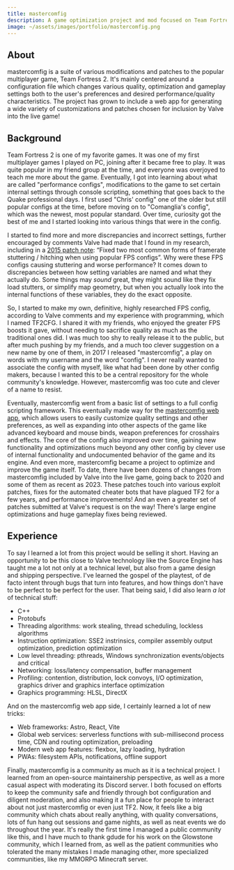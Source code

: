 ```yaml
---
title: mastercomfig
description: A game optimization project and mod focused on Team Fortress 2.
image: ~/assets/images/portfolio/mastercomfig.png
---
```


## About

mastercomfig is a suite of various modifications and patches to the popular multiplayer game, Team Fortress 2. It's
mainly centered around a configuration file which changes various quality, optimization and gameplay settings both to
the user's preferences and desired performance/quality characteristics. The project has grown to include a web app for
generating a wide variety of customizations and patches chosen for inclusion by Valve into the live game!

## Background

Team Fortress 2 is one of my favorite games. It was one of my first multiplayer games I played on PC, joining after it
became free to play. It was quite popular in my friend group at the time, and everyone was overjoyed to teach me more
about the game. Eventually, I got into learning about what are called "performance configs", modifications to the game
to set certain internal settings through console scripting, something that goes back to the Quake professional days. I
first used "Chris' config" one of the older but still popular configs at the time, before moving on to "Comanglia's
config", which was the newest, most popular standard. Over time, curiosity got the best of me and I started looking into
various things that were in the config.

I started to find more and more discrepancies and incorrect settings, further encouraged by comments Valve had made that
I found in my research, including in a [2015 patch note](https://www.teamfortress.com/post.php?id=19733): “Fixed two
most common forms of framerate stuttering / hitching when using popular FPS configs”. Why were these FPS configs causing
stuttering and worse performance? It comes down to discrepancies between how setting variables are named and what they
actually do. Some things may _sound_ great, they might sound like they fix load stutters, or simplify map geometry, but
when you actually look into the internal functions of these variables, they do the exact opposite.

So, I started to make my own, definitive, highly researched FPS config, according to Valve comments and my experience
with programming, which I named TF2CFG. I shared it with my friends, who enjoyed the greater FPS boosts it gave, without
needing to sacrifice quality as much as the traditional ones did. I was much too shy to really release it to the public,
but after much pushing by my friends, and a much too clever suggestion on a new name by one of them, in 2017 I released
"mastercomfig", a play on words with my username and the word "config". I never really wanted to associate the config
with myself, like what had been done by other config makers, because I wanted this to be a central repository for the
whole community's knowledge. However, mastercomfig was too cute and clever of a name to resist.

Eventually, mastercomfig went from a basic list of settings to a full config scripting framework. This eventually made
way for the [mastercomfig web app](https://mastercomfig.com/app/), which allows users to easily customize quality
settings and other preferences, as well as expanding into other aspects of the game like advanced keyboard and mouse
binds, weapon preferences for crosshairs and effects. The core of the config also improved over time, gaining new
functionality and optimizations much beyond any other config by clever use of internal functionality and undocumented
behavior of the game and its engine. And even more, mastercomfig became a project to optimize and improve the game
itself. To date, there have been dozens of changes from mastercomfig included by Valve into the live game, going back to
2020 and some of them as recent as 2023. These patches touch into various exploit patches, fixes for the automated
cheater bots that have plagued TF2 for a few years, and performance improvements! And an even a greater set of patches
submitted at Valve's request is on the way! There's large engine optimizations and huge gameplay fixes being reviewed.

## Experience

To say I learned a lot from this project would be selling it short. Having an opportunity to be this close to Valve
technology like the Source Engine has taught me a lot not only at a technical level, but also from a game design and
shipping perspective. I've learned the gospel of the playtest, of de facto intent through bugs that turn into features,
and how things don't have to be perfect to be perfect for the user. That being said, I did also learn _a lot_ of
technical stuff:

- C++
- Protobufs
- Threading algorithms: work stealing, thread scheduling, lockless algorithms
- Instruction optimization: SSE2 instrinsics, compiler assembly output optimization, prediction optimization
- Low level threading: pthreads, Windows synchronization events/objects and critical
- Networking: loss/latency compensation, buffer management
- Profiling: contention, distribution, lock convoys, I/O optimization, graphics driver and graphics interface
  optimization
- Graphics programming: HLSL, DirectX

And on the mastercomfig web app side, I certainly learned a lot of new tricks:

- Web frameworks: Astro, React, Vite
- Global web services: serverless functions with sub-millisecond process time, CDN and routing optimization, preloading
- Modern web app features: flexbox, lazy loading, hydration
- PWAs: filesystem APIs, notifications, offline support

Finally, mastercomfig is a community as much as it is a technical project. I learned from an open-source maintainership
perspective, as well as a more casual aspect with moderating its Discord server. I both focused on efforts to keep the
community safe and friendly through bot configuration and diligent moderation, and also making it a fun place for people
to interact about not just mastercomfig or even just TF2. Now, it feels like a big community which chats about really
anything, with quality conversations, lots of fun hang out sessions and game nights, as well as neat events we do
throughout the year. It's really the first time I managed a public community like this, and I have much to thank gdude
for his work on the Glowstone community, which I learned from, as well as the patient communities who tolerated the many
mistakes I made managing other, more specialized communities, like my MMORPG Minecraft server.
